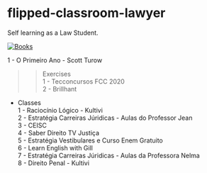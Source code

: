 # flipped-classroom-lawyer
Self learning as a Law Student.  



[![Books](books.gif "Books")](https://media.giphy.com/media/cioTjsoL8gNS8/giphy.gif)  

1 - O Primeiro Ano - Scott Turow  

>> Exercises   
1 - Tecconcursos FCC 2020   
2 - Brillhant  

* Classes  
1 - Raciocínio Lógico - Kultivi  
2 - Estratégia Carreiras Júridicas - Aulas do Professor Jean  
3 - CEISC   
4 - Saber Direito TV Justiça  
5 - Estratégia Vestibulares e Curso Enem Gratuito  
6 - Learn English with Gill  
7 - Estratégia Carreiras Júridicas - Aulas da Professora Nelma  
8 - Direito Penal - Kultivi   



